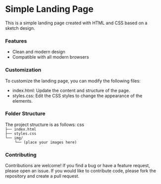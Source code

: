 <h1>Simple Landing Page</h1>
This is a simple landing page created with HTML and CSS based on a sketch design.

<h3>Features</h3>
<ul>
    <li>Clean and modern design</li>
    <li>Compatible with all modern browsers</li>
</ul>

<h3>Customization</h3>
To customize the landing page, you can modify the following files:
<ul>
    <li>index.html: Update the content and structure of the page.</li>
    <li>styles.css: Edit the CSS styles to change the appearance of the elements.</li>
</ul>

<h3>Folder Structure</h3>
The project structure is as follows:
css
<code>
├── index.html
├── styles.css
└── img/
    <span style="margin-left:2px">└── (place your images here)</span>
</code>

<h3>Contributing</h3>
Contributions are welcome! If you find a bug or have a feature request, please open an issue. If you would like to contribute code, please fork the repository and create a pull request.
